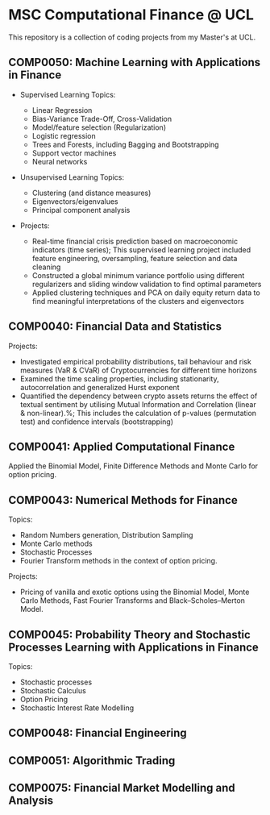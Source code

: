 # MSC Computational Finance @ UCL

This repository is a collection of coding projects from my Master's at UCL. 

## COMP0050: Machine Learning with Applications in Finance
- Supervised Learning Topics: 
    - Linear Regression 
    - Bias-Variance Trade-Off, Cross-Validation
    - Model/feature selection (Regularization)
    - Logistic regression
    - Trees and Forests, including Bagging and Bootstrapping
    - Support vector machines
    - Neural networks

- Unsupervised Learning Topics: 
    - Clustering (and distance measures)
    - Eigenvectors/eigenvalues
    - Principal component analysis

- Projects: 
    - Real-time financial crisis prediction based on macroeconomic indicators (time series); This supervised learning project included feature engineering, oversampling, feature selection and data cleaning
    - Constructed a global minimum variance portfolio using different regularizers and sliding window validation to find optimal parameters
    - Applied clustering techniques and PCA on daily equity return data to find meaningful interpretations of the clusters and eigenvectors

## COMP0040: Financial Data and Statistics 
Projects:
- Investigated empirical probability distributions, tail behaviour and risk measures (VaR \& CVaR) of Cryptocurrencies for different time horizons
- Examined the time scaling properties, including stationarity, autocorrelation and generalized Hurst exponent
- Quantified the dependency between crypto assets returns the effect of textual sentiment by utilising Mutual Information and Correlation (linear \& non-linear).%; This includes the calculation of p-values (permutation test) and confidence intervals (bootstrapping)
## COMP0041: Applied Computational Finance
Applied the Binomial Model, Finite Difference Methods and Monte Carlo for option pricing. 

## COMP0043: Numerical Methods for Finance
Topics: 
- Random Numbers generation, Distribution Sampling
- Monte Carlo methods
- Stochastic Processes 
- Fourier Transform methods in the context of option pricing. 

Projects: 
- Pricing of vanilla and exotic options using the Binomial Model, Monte Carlo Methods, Fast Fourier Transforms and Black–Scholes–Merton Model. 

## COMP0045: Probability Theory and Stochastic Processes Learning with Applications in Finance
Topics: 
- Stochastic processes
- Stochastic Calculus
- Option Pricing
- Stochastic Interest Rate Modelling

## COMP0048: Financial Engineering

## COMP0051: Algorithmic Trading
## COMP0075: Financial Market Modelling and Analysis


